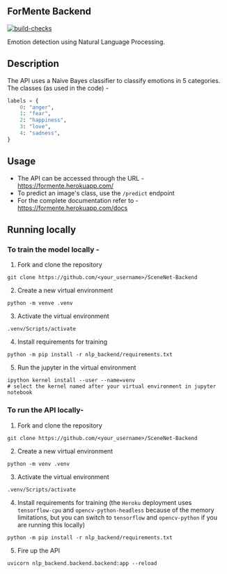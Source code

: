 ## ForMente Backend

[![build-checks](https://github.com/Saransh-cpp/ForMente/actions/workflows/ci.yml/badge.svg)](https://github.com/Saransh-cpp/ForMente/actions/workflows/ci.yml)

Emotion detection using Natural Language Processing.

## Description
The API uses a Naive Bayes classifier to classify emotions in 5 categories.
The classes (as used in the code) -
```py
labels = {
    0: "anger",
    1: "fear",
    2: "happiness",
    3: "love",
    4: "sadness",
}
```

## Usage
- The API can be accessed through the URL - https://formente.herokuapp.com/
- To predict an image's class, use the `/predict` endpoint
- For the complete documentation refer to - https://formente.herokuapp.com/docs

## Running locally
### To train the model locally -
1. Fork and clone the repository
```
git clone https://github.com/<your_username>/SceneNet-Backend
```
2. Create a new virtual environment
```
python -m venve .venv
```
3. Activate the virtual environment
```
.venv/Scripts/activate
```
4. Install requirements for training
```
python -m pip install -r nlp_backend/requirements.txt
```
5. Run the jupyter in the virtual environment
```
ipython kernel install --user --name=venv
# select the kernel named after your virtual environment in jupyter notebook
```
### To run the API locally-
1. Fork and clone the repository
```
git clone https://github.com/<your_username>/SceneNet-Backend
```
2. Create a new virtual environment
```
python -m venv .venv
```
3. Activate the virtual environment
```
.venv/Scripts/activate
```
4. Install requirements for training (the `Heroku` deployment uses `tensorflow-cpu` and `opencv-python-headless` because of the memory limitations, but you can switch to `tensorflow` and `opencv-python` if you are running this locally)
```
python -m pip install -r nlp_backend/requirements.txt
```
5. Fire up the API
```
uvicorn nlp_backend.backend.backend:app --reload
```
